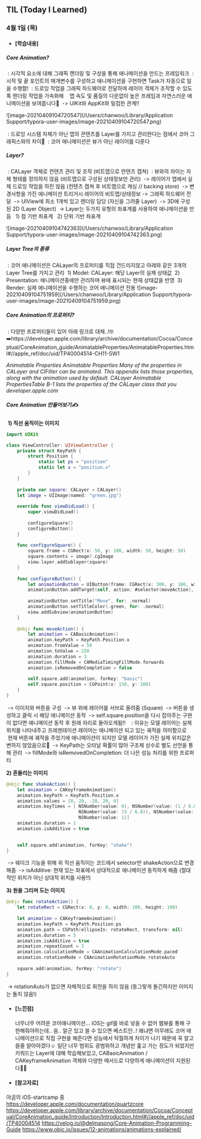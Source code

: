 ## TIL (Today I Learned)

### 4월 1일 (목)

- #### [학습내용]
##### Core Animation?
 : 시각적 요소에 대해 그래픽 랜더링 및 구성을 통해 애니메이션을 만드는 프레임워크
 : 시작 및 끝 포인트의 매개변수를 구성하고 애니메이션을 구현하면 Task가 자동으로 일을 수행함!
 : 드로잉 작업을 그래픽 하드웨어로 전달하여 레이어 객체가 조작할 수 있도록 렌더링 작업을 가속화해
   앱 속도 및 품질의 다운없이 높은 프레임과 자연스러운 애니메이션을 보여줍니다👏
 -> UIKit와 AppKit와 밀접한 관계!!

![image-20210409104720547](/Users/chanwoo/Library/Application Support/typora-user-images/image-20210409104720547.png)

 : 드로잉 시스템 자체가 아닌 앱의 콘텐츠를 Layer를 가지고 관리한다는 점에서 코어 그래픽스와의 차이🌟
 : 코어 애니메이션은 뷰가 아닌 레이어를 다룬다

##### Layer?
 : CALayer 객체로 컨텐츠 관리 및 조작 (비트맵으로 컨텐츠 캡쳐)
 : 뷰와의 차이는 자체 형태를 정의하지 않음 (비트맵으로 구성된 상태정보만 관리)
 -> 레이어가 앱에서 실제 드로잉 작업을 하진 않음 (컨텐츠 캡쳐 후 비트맵으로 캐싱 // backing store)
 -> 변경사항을 가진 애니메이션 트리거시 레이어의 비트맵/상태정보 -> 그래픽 하드웨어 전달
 -> UIView에 최소 1개씩 있고 렌더링 담당 (자신을 그려줄 Layer)
 -> 3D에 구성된 2D (Layer Object)
 -> Layer는 두가지 유형의 좌표계를 사용하여 애니메이션을 만듬
  1) 점 기반 좌표계
  2) 단위 기반 좌표계

![image-20210409104742363](/Users/chanwoo/Library/Application Support/typora-user-images/image-20210409104742363.png)

##### Layer Tree의 종류
 : 코어 애니메이션은 CALayer의 프로퍼티를 직접 건드리지않고 아래와 같은 3개의 Layer Tree를 가지고 관리
 1) Model: CALayer: 해당 Layer의 실제 상태값
 2) Presentation: 애니메이션중에만 관리하며 뷰에 표시되는 현재 상태값을 반영
 3) Render: 실제 애니메이션을 수행하는 코어 애니메이션 전용
![image-20210409104751959](/Users/chanwoo/Library/Application Support/typora-user-images/image-20210409104751959.png)



##### Core Animation의 프로퍼티?
 : 다양한 프로퍼티들이 있어 아래 링크로 대체..!🤓 ➡️https://developer.apple.com/library/archive/documentation/Cocoa/Conceptual/CoreAnimation_guide/AnimatableProperties/AnimatableProperties.html#//apple_ref/doc/uid/TP40004514-CH11-SW1

*Animatable Properties
Animatable Properties Many of the properties in CALayer and CIFilter can be animated. This appendix lists those properties, along with the animation used by default. CALayer Animatable PropertiesTable B-1 lists the properties of the CALayer class that you
developer.apple.com*

##### Core Animation 만들어보기✍️
 **1) 직선 움직이는 이미지**
```swift
import UIKit

class ViewController: UIViewController {
    private struct KeyPath {
        struct Position {
            static let ps = "position"
            static let x = "position.x"
        }
    }
    
    private var square: CALayer = CALayer()
    let image = UIImage(named: "green.jpg")
    
    override func viewDidLoad() {
        super.viewDidLoad()
        
        configureSquare()
        configureButton()
    }
    
    func configureSquare() {
        square.frame = CGRect(x: 50, y: 100, width: 50, height: 50)
        square.contents = image?.cgImage
        view.layer.addSublayer(square)
    }
    
    func configureButton() {
        let animationButton = UIButton(frame: CGRect(x: 300, y: 100, width: 50, height: 50))
        animationButton.addTarget(self, action: #selector(moveAction), for: .touchUpInside)
        
        animationButton.setTitle("Move", for: .normal)
        animationButton.setTitleColor(.green, for: .normal)
        view.addSubview(animationButton)
    }
    
    @objc func moveAction() {
        let animation = CABasicAnimation()
        animation.keyPath = KeyPath.Position.x
        animation.fromValue = 50
        animation.toValue = 150
        animation.duration = 3
        animation.fillMode = CAMediaTimingFillMode.forwards
        animation.isRemovedOnCompletion = false
        
        self.square.add(animation, forKey: "basic")
        self.square.position = CGPoint(x: 150, y: 100)
    }
}
```
 -> 이미지와 버튼을 구성
 -> 뷰 위에 레이어를 서브로 올려줌 (Square)
 -> 버튼을 생성하고 클릭 시 해당 애니메이션 동작
 -> self.square.position을 다시 잡아주는 구현이 없다면 애니메이션 동작 후 원래 자리로 돌아오게됨!!
   : 이유는 모델 레이어는 실제위치를 나타내주고 프레젠테이션 레이어는 애니메이션 되고 있는 궤적을 의미함으로
     현재 버튼에 궤적을 주었기에 애니메이션이 되지만 모델 레이어가 가진 실제 위치값은 변하지 않았음으로🧐
 -> KeyPath는 오타날 확률이 많아 구조체 상수로 별도 선언을 통해 관리
 -> fillMode와 isRemovedOnCompletion: 더 나은 성능 처리를 위한 프로퍼티

**2) 흔들리는 이미지**
```swift
@objc func shakeAction() {
    let animation = CAKeyframeAnimation()
    animation.keyPath = KeyPath.Position.x
    animation.values = [0, 20, -20, 20, 0]
    animation.keyTimes = [ NSNumber(value: 0), NSNumber(value: (1 / 6.0)),
                           NSNumber(value: (3 / 6.0)), NSNumber(value: (5 / 6.0)),
                           NSNumber(value: 1)]
    animation.duration = 1
    animation.isAdditive = true
        

    self.square.add(animation, forKey: "shake")
}
```
 -> 쉐이크 기능을 위해 위 직선 움직이는 코드에서 selector만 shakeAction으로 변경해줌
 -> isAdditive: 현재 있는 좌표에서 상대적으로 애니메이션 동작하게 해줌 (절대적인 위치가 아닌 상대적 위치를 사용!!)

**3) 원을 그리며 도는 이미지**
```swift
@objc func rotateAction() {
    let rotateRect = CGRect(x: 0, y: 0, width: 100, height: 100)
        
    let animation = CAKeyframeAnimation()
    animation.keyPath = KeyPath.Position.ps
    animation.path = CGPath(ellipseIn: rotateRect, transform: nil)
    animation.duration = 5
    animation.isAdditive = true
    animation.repeatCount = 3
    animation.calculationMode = CAAnimationCalculationMode.paced
    animation.rotationMode = CAAnimationRotationMode.rotateAuto
        
    square.add(animation, forKey: "rotate")
}
```
 -> rotationAuto가 없으면 자체적으로 회전을 하지 않음 (동그랗게 돌긴하지만 이미지는 돌지 않음!)


- #### [느낀점]
  너무너무 어려운 코어애니메이션... iOS는 gif를 바로 넣을 수 없어 웹뷰를 통해 구현해줘야하는데..
  음.. 알곤 있고 쓸 수 있으면 베스트인..! 왜냐면 아무래도 코어 애니메이션으로 직접 구현을 해준다면 성능에서
  탁월하게 차이가 나기 때문에 꼭 알고 쓸줄 알아야겠다☺️
  일단 너무 범위도 광범위하고 개념만 훑고 가는 정도가 되었지만 키워드는 Layer에 대해 학습해보았고,
  CABasicAnimation / CAKeyframeAnimation 객체와 다양한 메서드로 다양하게 애니메이션이 지원된다🕴🏻

- #### [참고자료]
야곰의 iOS-startcamp 중
https://developer.apple.com/documentation/quartzcore
https://developer.apple.com/library/archive/documentation/Cocoa/Conceptual/CoreAnimation_guide/Introduction/Introduction.html#//apple_ref/doc/uid/TP40004514
https://velog.io/@delmasong/Core-Animation-Programming-Guide
https://www.objc.io/issues/12-animations/animations-explained/